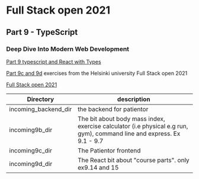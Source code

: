 # Full Stack open 2021
## Part 9 - TypeScript
### Deep Dive Into Modern Web Development


[Part 9 typescript and React with Types](https://fullstackopen.com/en/part9)

[Part 9c and 9d](https://fullstackopen.com/en/part9/react_with_types) exercises from the Helsinki university Full Stack open 2021
 
[Full Stack open 2021](https://fullstackopen.com/en/)


| Directory  | description     |
|--------------|-----------|
| incoming_backend_dir |  the backend for patientor |
| incoming9b_dir | The bit about body mass index, exercise calculator (i.e physical e.g run, gym), command line and express. Ex 9.1 - 9.7 |
| incoming9c_dir | The Patientor frontend |
| incoming9d_dir | The React bit about "course parts". only ex9.14 and 15 |